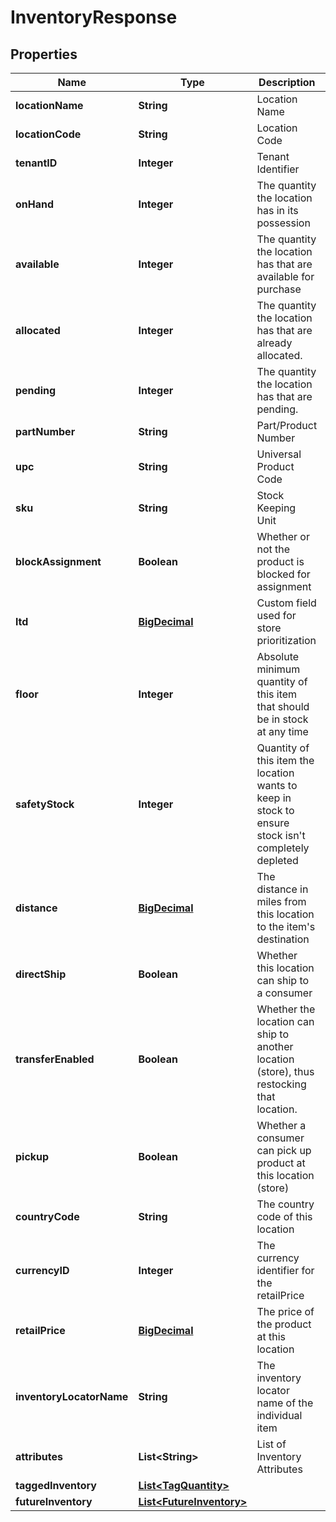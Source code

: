 
# InventoryResponse

## Properties
Name | Type | Description | Notes
------------ | ------------- | ------------- | -------------
**locationName** | **String** | Location Name |  [optional]
**locationCode** | **String** | Location Code |  [optional]
**tenantID** | **Integer** | Tenant Identifier |  [optional]
**onHand** | **Integer** | The quantity the location has in its possession |  [optional]
**available** | **Integer** | The quantity the location has that are available for purchase |  [optional]
**allocated** | **Integer** | The quantity the location has that are already allocated. |  [optional]
**pending** | **Integer** | The quantity the location has that are pending. |  [optional]
**partNumber** | **String** | Part/Product Number |  [optional]
**upc** | **String** | Universal Product Code |  [optional]
**sku** | **String** | Stock Keeping Unit |  [optional]
**blockAssignment** | **Boolean** | Whether or not the product is blocked for assignment |  [optional]
**ltd** | [**BigDecimal**](BigDecimal.md) | Custom field used for store prioritization |  [optional]
**floor** | **Integer** | Absolute minimum quantity of this item that should be in stock at any time |  [optional]
**safetyStock** | **Integer** | Quantity of this item the location wants to keep in stock to ensure stock isn&#39;t completely depleted |  [optional]
**distance** | [**BigDecimal**](BigDecimal.md) | The distance in miles from this location to the item&#39;s destination |  [optional]
**directShip** | **Boolean** | Whether this location can ship to a consumer |  [optional]
**transferEnabled** | **Boolean** | Whether the location can ship to another location (store), thus restocking that location. |  [optional]
**pickup** | **Boolean** | Whether a consumer can pick up product at this location (store) |  [optional]
**countryCode** | **String** | The country code of this location |  [optional]
**currencyID** | **Integer** | The currency identifier for the retailPrice |  [optional]
**retailPrice** | [**BigDecimal**](BigDecimal.md) | The price of the product at this location |  [optional]
**inventoryLocatorName** | **String** | The inventory locator name of the individual item |  [optional]
**attributes** | **List&lt;String&gt;** | List of Inventory Attributes |  [optional]
**taggedInventory** | [**List&lt;TagQuantity&gt;**](TagQuantity.md) |  |  [optional]
**futureInventory** | [**List&lt;FutureInventory&gt;**](FutureInventory.md) |  |  [optional]



